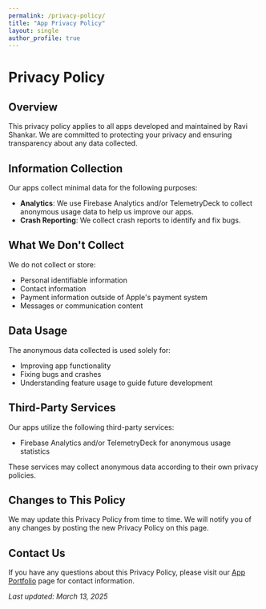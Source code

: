 ```yaml
---
permalink: /privacy-policy/
title: "App Privacy Policy"
layout: single
author_profile: true
---
```


# Privacy Policy

## Overview

This privacy policy applies to all apps developed and maintained by Ravi Shankar. We are committed to protecting your privacy and ensuring transparency about any data collected.

## Information Collection

Our apps collect minimal data for the following purposes:

- **Analytics**: We use Firebase Analytics and/or TelemetryDeck to collect anonymous usage data to help us improve our apps.
- **Crash Reporting**: We collect crash reports to identify and fix bugs.

## What We Don't Collect

We do not collect or store:
- Personal identifiable information
- Contact information
- Payment information outside of Apple's payment system
- Messages or communication content

## Data Usage

The anonymous data collected is used solely for:
- Improving app functionality
- Fixing bugs and crashes
- Understanding feature usage to guide future development

## Third-Party Services

Our apps utilize the following third-party services:
- Firebase Analytics and/or TelemetryDeck for anonymous usage statistics

These services may collect anonymous data according to their own privacy policies.

## Changes to This Policy

We may update this Privacy Policy from time to time. We will notify you of any changes by posting the new Privacy Policy on this page.

## Contact Us

If you have any questions about this Privacy Policy, please visit our [App Portfolio](https://www.rshankar.com/portfolio/) page for contact information.

*Last updated: March 13, 2025* 